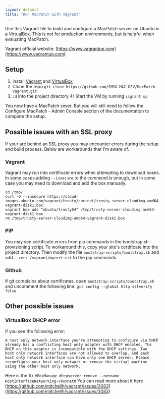 ```yaml
---
layout: default
title: "Run MacPatch with Vagrant"
---
```



Use this Vagrant file to build and configure a MacPatch server on Ubuntu in a VirtualBox. This is not for production environments, but is helpful when evaluating MacPatch.

Vagrant official website: [https://www.vagrantup.com](https://www.vagrantup.com)

## Setup
1. Install [Vagrant](https://docs.vagrantup.com/v2/installation/) and [VirtualBox](https://www.virtualbox.org/wiki/Downloads)
2. Clone the repo `git clone https://github.com/SMSG-MAC-DEV/MacPatch-Vagrant.git`
3. `cd` into the project directory
4/ Start the VM by running `vagrant up`

You now have a MacPatch sever. But you will still need to follow the Configure MacPatch - Admin Console section of the documentation to complete the setup.

## Possible issues with an SSL proxy
If your are behind an SSL proxy you may encounter errors during the setup and build process. Below are workarounds that I'm aware of.

### Vagrant
Vagrant may run into certificate errors when attempting to download boxes. In some cases adding `--insecure` to the command is enough, but in some case you may need to download and add the box manually.

	cd /tmp/
	curl -O --insecure https://cloud-images.ubuntu.com/vagrant/trusty/current/trusty-server-cloudimg-amd64-vagrant-disk1.box
	vagrant box add "ubuntu/trusty64" /tmp/trusty-server-cloudimg-amd64-vagrant-disk1.box
	rm /tmp/trusty-server-cloudimg-amd64-vagrant-disk1.box
    
### PIP
You may see certificate errors from pip commands in the bootstrap.sh provisioning script. To workaround this, copy your site's certificate into the project directory. Then modify the file `bootstrap-scripts/bootstrap.sh` and add `--cert /vagrant/mycert.crt` to the pip commands.

### Github
If git complains about certificates, open `bootstrap-scripts/bootstrap.sh` and uncomment the following line: `git config --global http.sslverify false`

## Other possible issues
### VirtualBox DHCP error

If you see the following error:

	A host only network interface you're attempting to configure via DHCP
	already has a conflicting host only adapter with DHCP enabled. The
	DHCP on this adapter is incompatible with the DHCP settings. Two
	host only network interfaces are not allowed to overlap, and each
	host only network interface can have only one DHCP server. Please
	reconfigure your host only network or remove the virtual machine
	using the other host only network.
    
Here is the fix `VBoxManage dhcpserver remove --netname HostInterfaceNetworking-vboxnet0` You can read more about it here [https://github.com/mitchellh/vagrant/issues/3083](https://github.com/mitchellh/vagrant/issues/3083)
